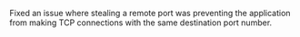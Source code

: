 Fixed an issue where stealing a remote port was preventing the application from making TCP connections with the same destination port number.
